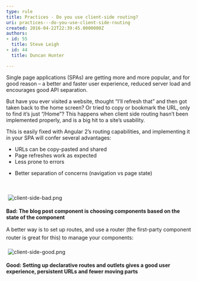 ```yaml
---
type: rule
title: Practices - Do you use client-side routing?
uri: practices---do-you-use-client-side-routing
created: 2016-04-22T22:39:45.0000000Z
authors:
- id: 55
  title: Steve Leigh
- id: 44
  title: Duncan Hunter

---
```




<span class='intro'> <p class="p1">Single page applications (SPAs) are getting more and more popular, and for good reason – a better and faster user experience, reduced server load and encourages good API separation.​</p><p class="p1">But have you ever visited a website, thought “I’ll refresh that” and then got taken back to the home screen? Or tried to copy or bookmark the URL, only to find it’s just “/Home”? This happens when client side routing hasn’t been implemented&#160;properly,&#160;and is a big hit to a site’s usability.</p> </span>

<p class="p1">This is easily fixed with Angular 2’s routing capabilities, and implementing it in your SPA will confer several advantages&#58;</p><ul class="ul1"><li class="li1">URLs can be copy-pasted and shared</li><li class="li1">Page refreshes work as expected</li><li class="li1">Less prone to errors</li></ul><ul class="ul1"><li class="li1">Better separation of concerns (navigation vs page state)&#160;</li></ul><p class="p2"><br></p><p class="p2"><img src="/PublishingImages/client-side-bad.png" alt="client-side-bad.png" style="margin&#58;5px;" /><br></p><p class="p1"><strong>Bad&#58; The blog post component is choosing components based on the state of the component</strong></p><p class="p2"><span style="line-height&#58;1.6;">A better way is to set up routes, and use a router (the first-party component router is great for this) to manage your components&#58;&#160;</span><br></p><p class="p2"><img src="/PublishingImages/client-side-good.png" alt="client-side-good.png" style="margin&#58;5px;" /><br></p><p class="p1"><strong>Good&#58; Setting up declarative routes and outlets gives a good user experience, persistent URLs and fewer moving parts </strong></p>


